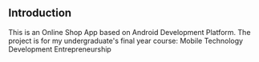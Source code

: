## Introduction
This is an Online Shop App based on Android Development Platform. The project is for my undergraduate's final year course: Mobile Technology Development Entrepreneurship
